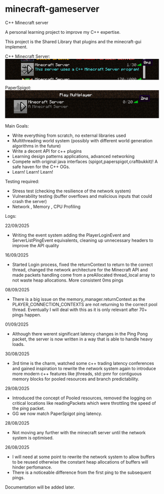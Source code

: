 # minecraft-gameserver
C++ Minecraft server

A personal learning project to improve my C++ expertise. 

This project is the Shared Library that plugins and the minecraft-gui implement.

C++ Minecraft Server:
![img_4.png](img_4.png)

PaperSpigot:
![img_1.png](img_1.png)

Main Goals:

- Write everything from scratch, no external libraries used
- Multithreading world system (possibly with different world generation algorithms in the future)
- Write a decent API for c++ plugins
- Learning design patterns applications, advanced networking 
- Compete with original java interfaces (spigot,paperspigot,craftbukkit)! A safe haven for the C++ OGs.
- Learn! Learn! Learn!

Testing required:

- Stress test (checking the resilience of the network system)
- Vulnerability testing (buffer overflows and malicious inputs that could crash the server)
- Network , Memory , CPU Profiling


Logs:

22/09/2025 
- Writing the event system adding the PlayerLoginEvent and ServerListPingEvent equivalents, cleaning up unnecessary headers to improve the API quality

16/09/2025
- Started Login process, fixed the returnContext to return to the correct thread, changed the network architecture for the Minecraft API and made packets handling come from a preAllocated thread_local array to not waste heap allocations. More consistent 0ms pings

08/09/2025
- There is a big issue on the memory_manager.returnContext as the PLAYER_CONNECTION_CONTEXTS are not returning to the correct pool thread. Eventually I will deal with this as it is only relevant after 70+ pings happen.

01/09/2025
- Although there werent significant latency changes in the Ping Pong packet, the server is now written  in a way that is able to handle heavy loads.

30/08/2025
- 3rd time is the charm, watched some c++ trading latency conferences and gained inspiration to rewrite the network system again to introduce more modern c++ features like jthreads, std::pmr for contiguous memory blocks for pooled resources and branch predictability.

29/08/2025
- Introduced the concept of Pooled resources, removed the logging on critical locations like readingPackets which were throttling the speed of the ping packet.
- GG we now match PaperSpigot ping latency.

28/08/2025
- Not moving any further with the minecraft server until the network system is optimised.

26/08/2025
- I will need at some point to rewrite the network system to allow buffers to be reused otherwise the constant heap allocations of buffers will hinder perfomance.
- There is a noticeable difference from the first ping to the subsequent pings.


Documentation will be added later.

